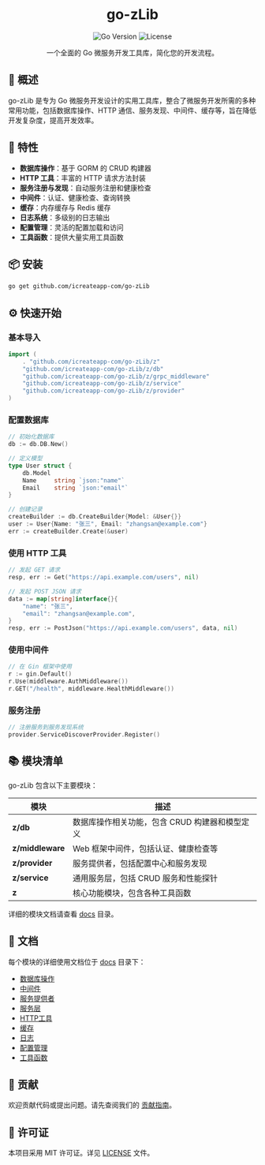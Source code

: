 <h1 align="center">go-zLib</h1>
<p align="center">
  <img alt="Go Version" src="https://img.shields.io/badge/Go-%3E%3D1.18-blue"/>
  <img alt="License" src="https://img.shields.io/badge/License-MIT-green"/>
</p>

<p align="center">一个全面的 Go 微服务开发工具库，简化您的开发流程。</p>

## 📑 概述

go-zLib 是专为 Go 微服务开发设计的实用工具库，整合了微服务开发所需的多种常用功能，包括数据库操作、HTTP 通信、服务发现、中间件、缓存等，旨在降低开发复杂度，提高开发效率。

## 🚀 特性

- **数据库操作**：基于 GORM 的 CRUD 构建器
- **HTTP 工具**：丰富的 HTTP 请求方法封装
- **服务注册与发现**：自动服务注册和健康检查
- **中间件**：认证、健康检查、查询转换
- **缓存**：内存缓存与 Redis 缓存
- **日志系统**：多级别的日志输出
- **配置管理**：灵活的配置加载和访问
- **工具函数**：提供大量实用工具函数

## 📦 安装

```bash
go get github.com/icreateapp-com/go-zLib
```

## ⚙️ 快速开始

### 基本导入

```go
import (
    . "github.com/icreateapp-com/go-zLib/z"
    "github.com/icreateapp-com/go-zLib/z/db"
    "github.com/icreateapp-com/go-zLib/z/grpc_middleware"
    "github.com/icreateapp-com/go-zLib/z/service"
    "github.com/icreateapp-com/go-zLib/z/provider"
)
```

### 配置数据库

```go
// 初始化数据库
db := db.DB.New()

// 定义模型
type User struct {
    db.Model
    Name     string `json:"name"`
    Email    string `json:"email"`
}

// 创建记录
createBuilder := db.CreateBuilder{Model: &User{}}
user := User{Name: "张三", Email: "zhangsan@example.com"}
err := createBuilder.Create(&user)
```

### 使用 HTTP 工具

```go
// 发起 GET 请求
resp, err := Get("https://api.example.com/users", nil)

// 发起 POST JSON 请求
data := map[string]interface{}{
    "name": "张三",
    "email": "zhangsan@example.com",
}
resp, err := PostJson("https://api.example.com/users", data, nil)
```

### 使用中间件

```go
// 在 Gin 框架中使用
r := gin.Default()
r.Use(middleware.AuthMiddleware())
r.GET("/health", middleware.HealthMiddleware())
```

### 服务注册

```go
// 注册服务到服务发现系统
provider.ServiceDiscoverProvider.Register()
```

## 📚 模块清单

go-zLib 包含以下主要模块：

| 模块 | 描述 |
|------|------|
| **z/db** | 数据库操作相关功能，包含 CRUD 构建器和模型定义 |
| **z/middleware** | Web 框架中间件，包括认证、健康检查等 |
| **z/provider** | 服务提供者，包括配置中心和服务发现 |
| **z/service** | 通用服务层，包括 CRUD 服务和性能探针 |
| **z** | 核心功能模块，包含各种工具函数 |

详细的模块文档请查看 [docs](./docs/) 目录。

## 📖 文档

每个模块的详细使用文档位于 [docs](./docs/) 目录下：

- [数据库操作](./docs/db.md)
- [中间件](./docs/middleware.md)
- [服务提供者](./docs/provider.md)
- [服务层](./docs/service.md)
- [HTTP工具](./docs/http.md)
- [缓存](./docs/cache.md)
- [日志](./docs/log.md)
- [配置管理](./docs/config.md)
- [工具函数](./docs/utils.md)

## 🤝 贡献

欢迎贡献代码或提出问题。请先查阅我们的 [贡献指南](./CONTRIBUTING.md)。

## 📄 许可证

本项目采用 MIT 许可证。详见 [LICENSE](./LICENSE) 文件。
